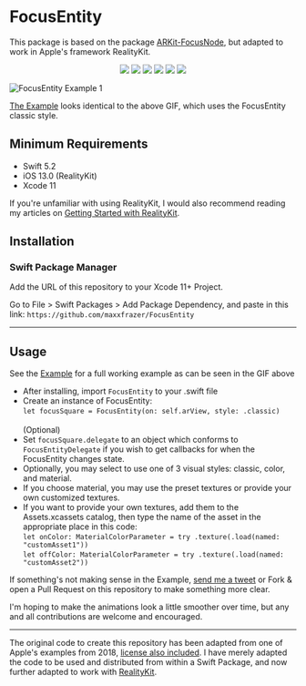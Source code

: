 # FocusEntity

This package is based on the package [ARKit-FocusNode](https://github.com/maxxfrazer/ARKit-FocusNode), but adapted to work in Apple's framework RealityKit.


<p align="center">
  <img src="https://img.shields.io/badge/platform-iOS-lightgrey"/>
  <img src="https://img.shields.io/github/v/release/maxxfrazer/FocusEntity?color=orange&label=SwiftPM&logo=swift"/>
  <img src="https://img.shields.io/badge/Swift-5.2-orange?logo=swift"/>
  <img src="https://github.com/maxxfrazer/FocusEntity/workflows/swiftlint/badge.svg"/>
  <img src="https://github.com/maxxfrazer/FocusEntity/workflows/build/badge.svg"/>
  <img src="https://img.shields.io/github/license/maxxfrazer/FocusEntity"/>
</p>

![FocusEntity Example 1](media/FocusEntity-Example1.gif)

[The Example](./Example-RealityKit) looks identical to the above GIF, which uses the FocusEntity classic style.


## Minimum Requirements
  - Swift 5.2
  - iOS 13.0 (RealityKit)
  - Xcode 11

If you're unfamiliar with using RealityKit, I would also recommend reading my articles on [Getting Started with RealityKit](https://medium.com/@maxxfrazer/getting-started-with-realitykit-3b401d6f6f).

## Installation

### Swift Package Manager

Add the URL of this repository to your Xcode 11+ Project.

Go to File > Swift Packages > Add Package Dependency, and paste in this link:
`https://github.com/maxxfrazer/FocusEntity`

---
## Usage

See the [Example](./FocusEntity-Example) for a full working example as can be seen in the GIF above

- After installing, import `FocusEntity` to your .swift file
- Create an instance of FocusEntity:
<br>```let focusSquare = FocusEntity(on: self.arView, style: .classic)```
<br><br>(Optional)<br>
- Set `focusSquare.delegate` to an object which conforms to `FocusEntityDelegate` if you wish to get callbacks for when the FocusEntity changes state.
- Optionally, you may select to use one of 3 visual styles: classic, color, and material.
- If you choose material, you may use the preset textures or provide your own customized textures.
- If you want to provide your own textures, add them to the Assets.xcassets catalog, then type the name of the asset in the appropriate place in this code:
<br>```let onColor: MaterialColorParameter = try .texture(.load(named: "customAsset1"))```
<br>```let offColor: MaterialColorParameter = try .texture(.load(named: "customAsset2"))```


If something's not making sense in the Example, [send me a tweet](https://twitter.com/maxxfrazer) or Fork & open a Pull Request on this repository to make something more clear.

I'm hoping to make the animations look a little smoother over time, but any and all contributions are welcome and encouraged.

---

The original code to create this repository has been adapted from one of Apple's examples from 2018, [license also included](LICENSE.origin). I have merely adapted the code to be used and distributed from within a Swift Package, and now further adapted to work with [RealityKit](https://developer.apple.com/documentation/realitykit).
